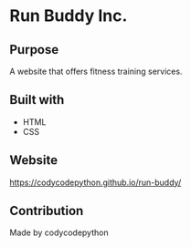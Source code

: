 # Run Buddy Inc.

## Purpose 
A website that offers fitness training services.

## Built with 
* HTML
* CSS

## Website 
https://codycodepython.github.io/run-buddy/

## Contribution
Made by codycodepython 
